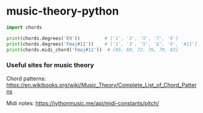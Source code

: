 # music-theory-python

```python
import chords

print(chords.degrees('E9'))         # ['1', '3', '5', '7', '9']
print(chords.degrees('Fmaj#11'))    # ['1', '3', '5', 'Δ', '9', '#11']
print(chords.midi_chord('Fmaj#11'))  # [65, 69, 72, 76, 79, 83]
```

### Useful sites for music theory

Chord patterns: https://en.wikibooks.org/wiki/Music_Theory/Complete_List_of_Chord_Patterns

Midi notes: https://jythonmusic.me/api/midi-constants/pitch/
